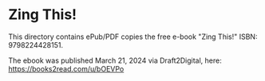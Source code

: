 # Zing This!

This directory contains ePub/PDF copies the free e-book "Zing This!" ISBN: 9798224428151.

The ebook was published March 21, 2024 via Draft2Digital, here: https://books2read.com/u/bOEVPo


